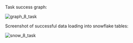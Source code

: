 Task success graph:

![graph_8_task](https://github.com/Keruiiia/intership_innowise/assets/48660199/0114322a-49f5-4daf-8b89-c7794dc70773)


Screenshot of successful data loading into snowflake tables:

![snow_8_task](https://github.com/Keruiiia/intership_innowise/assets/48660199/80b034e6-c360-45ed-bb74-e4514da72c88)
